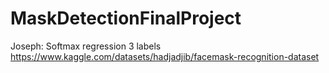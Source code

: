 # MaskDetectionFinalProject

Joseph:
  Softmax regression 
  3 labels 
  https://www.kaggle.com/datasets/hadjadjib/facemask-recognition-dataset
